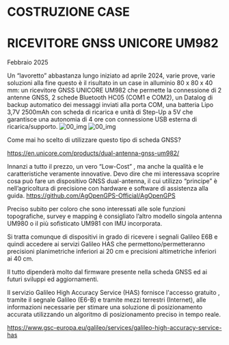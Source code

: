 # COSTRUZIONE CASE
# RICEVITORE GNSS UNICORE UM982
Febbraio 2025

Un “lavoretto” abbastanza lungo iniziato ad aprile 2024, varie prove, varie soluzioni alla fine questo è il risultato in un case in alluminio 80 x 80 x 40 mm:
un ricevitore GNSS UNICORE UM982 che permette la connessione di 2 antenne GNSS, 2 schede Bluetooth HC05 (COM1 e COM2), un Datalog di backup automatico dei messaggi inviati alla porta COM, una batteria Lipo 3,7V 2500mAh con scheda di ricarica e unità di Step-Up a 5V che garantisce una autonomia di 4 ore con connessione USB esterna di  ricarica/supporto.
![00_img](https://github.com/user-attachments/assets/ce05509a-1b70-4159-917a-da2c9e5a6b14)
![00_img](../../image/00_img.png)

Come mai ho scelto di utilizzare questo tipo di scheda GNSS? 

https://en.unicore.com/products/dual-antenna-gnss-um982/

Innanzi a tutto il prezzo, un vero “Low-Cost” , ma anche la qualità e le caratteristiche veramente innovative. Devo dire che mi interessava scoprire cosa può fare un dispositivo GNSS dual-antenna, il cui utilizzo “principe” è nell’agricoltura di precisione con hardware e software di assistenza alla guida.
https://github.com/AgOpenGPS-Official/AgOpenGPS

Preciso subito per coloro che sono interessati alle sole funzioni topografiche, survey e mapping è consigliato l’altro modello singola antenna UM980 o il più sofisticato UM981 con IMU incorporata.

Si tratta comunque di dispositivi in grado di ricevere i segnali Galileo E6B e quindi accedere ai servizi Galileo HAS che permettono/permetteranno precisioni planimetriche inferiori ai 20 cm e precisioni altimetriche inferiori ai 40 cm. 

Il tutto dipenderà molto dal firmware presente nella scheda GNSS ed ai futuri sviluppi ed aggiornamenti.

Il servizio Galileo High Accuracy Service (HAS) fornisce  l'accesso gratuito , tramite il segnale Galileo (E6-B) e tramite mezzi terrestri (Internet), alle informazioni necessarie per stimare una soluzione di posizionamento accurata utilizzando un algoritmo di posizionamento preciso in tempo reale. 

https://www.gsc-europa.eu/galileo/services/galileo-high-accuracy-service-has
